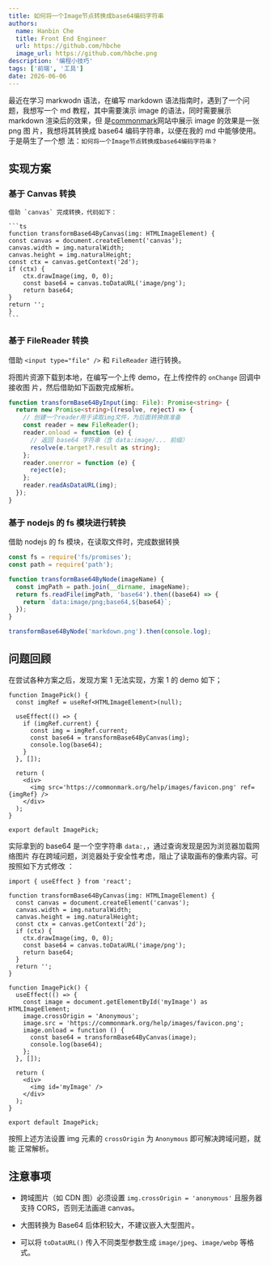 ```yaml
---
title: 如何将一个Image节点转换成base64编码字符串
authors:
  name: Hanbin Che
  title: Front End Engineer
  url: https://github.com/hbche
  image_url: https://github.com/hbche.png
description: '编程小技巧'
tags: ['前端', '工具']
date: 2026-06-06
---
```


最近在学习 markwodn 语法，在编写 markdown 语法指南时，遇到了一个问题，我想写一个
md 教程，其中需要演示 image 的语法，同时需要展示 markdown 渲染后的效果，但
是[commonmark](https://commonmark.org/help/)网站中展示 image 的效果是一张 png 图
片，我想将其转换成 base64 编码字符串，以便在我的 md 中能够使用。于是萌生了一个想
法：`如何将一个Image节点转换成base64编码字符串？`

## 实现方案

### 基于 Canvas 转换

    借助 `canvas` 完成转换，代码如下：

    ```ts
    function transformBase64ByCanvas(img: HTMLImageElement) {
    const canvas = document.createElement('canvas');
    canvas.width = img.naturalWidth;
    canvas.height = img.naturalHeight;
    const ctx = canvas.getContext('2d');
    if (ctx) {
        ctx.drawImage(img, 0, 0);
        const base64 = canvas.toDataURL('image/png');
        return base64;
    }
    return '';
    }
    ```

### 基于 FileReader 转换

借助 `<input type="file" />` 和 `FileReader` 进行转换。

将图片资源下载到本地，在编写一个上传 demo，在上传控件的 `onChange` 回调中接收图
片，然后借助如下函数完成解析。

```ts
function transformBase64ByInput(img: File): Promise<string> {
  return new Promise<string>((resolve, reject) => {
    // 创建一个reader用于读取img文件，为后面转换做准备
    const reader = new FileReader();
    reader.onload = function (e) {
      // 返回 base64 字符串（含 data:image/... 前缀）
      resolve(e.target?.result as string);
    };
    reader.onerror = function (e) {
      reject(e);
    };
    reader.readAsDataURL(img);
  });
}
```

### 基于 nodejs 的 fs 模块进行转换

借助 nodejs 的 fs 模块，在读取文件时，完成数据转换

```js
const fs = require('fs/promises');
const path = require('path');

function transformBase64ByNode(imageName) {
  const imgPath = path.join(__dirname, imageName);
  return fs.readFile(imgPath, 'base64').then((base64) => {
    return `data:image/png;base64,${base64}`;
  });
}

transformBase64ByNode('markdown.png').then(console.log);
```

## 问题回顾

在尝试各种方案之后，发现方案 1 无法实现，方案 1 的 demo 如下；

```tsx
function ImagePick() {
  const imgRef = useRef<HTMLImageElement>(null);

  useEffect(() => {
    if (imgRef.current) {
      const img = imgRef.current;
      const base64 = transformBase64ByCanvas(img);
      console.log(base64);
    }
  }, []);

  return (
    <div>
      <img src='https://commonmark.org/help/images/favicon.png' ref={imgRef} />
    </div>
  );
}

export default ImagePick;
```

实际拿到的 base64 是一个空字符串 `data:,`，通过查询发现是因为浏览器加载网络图片
存在跨域问题，浏览器处于安全性考虑，阻止了读取画布的像素内容。可按照如下方式修改
：

```tsx
import { useEffect } from 'react';

function transformBase64ByCanvas(img: HTMLImageElement) {
  const canvas = document.createElement('canvas');
  canvas.width = img.naturalWidth;
  canvas.height = img.naturalHeight;
  const ctx = canvas.getContext('2d');
  if (ctx) {
    ctx.drawImage(img, 0, 0);
    const base64 = canvas.toDataURL('image/png');
    return base64;
  }
  return '';
}

function ImagePick() {
  useEffect(() => {
    const image = document.getElementById('myImage') as HTMLImageElement;
    image.crossOrigin = 'Anonymous';
    image.src = 'https://commonmark.org/help/images/favicon.png';
    image.onload = function () {
      const base64 = transformBase64ByCanvas(image);
      console.log(base64);
    };
  }, []);

  return (
    <div>
      <img id='myImage' />
    </div>
  );
}

export default ImagePick;
```

按照上述方法设置 img 元素的 `crossOrigin` 为 `Anonymous` 即可解决跨域问题，就能
正常解析。

## 注意事项

- 跨域图片（如 CDN 图）必须设置 `img.crossOrigin = 'anonymous'` 且服务器支持
  CORS，否则无法画进 canvas。

- 大图转换为 Base64 后体积较大，不建议嵌入大型图片。

- 可以将 `toDataURL()` 传入不同类型参数生成 `image/jpeg`、`image/webp` 等格式。
